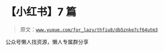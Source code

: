 # 【小红书】7 篇

> 原文：[`www.yuque.com/for_lazy/thfiu8/db5znke7cf64utm3`](https://www.yuque.com/for_lazy/thfiu8/db5znke7cf64utm3)



公众号懒人找资源，懒人专属群分享